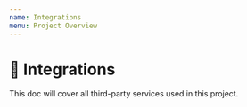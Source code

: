 ```yaml
---
name: Integrations
menu: Project Overview
---
```


# 🔌 Integrations

This doc will cover all third-party services used in this project.